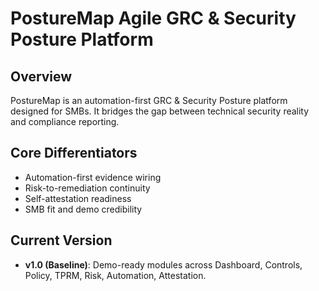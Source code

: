 ﻿# PostureMap  Agile GRC & Security Posture Platform

## Overview
PostureMap is an automation-first GRC & Security Posture platform designed for SMBs.
It bridges the gap between technical security reality and compliance reporting.

## Core Differentiators
- Automation-first evidence wiring
- Risk-to-remediation continuity
- Self-attestation readiness
- SMB fit and demo credibility

## Current Version
- **v1.0 (Baseline)**: Demo-ready modules across Dashboard, Controls, Policy, TPRM, Risk, Automation, Attestation.

